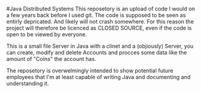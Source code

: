 

#Java Distributed Systems This reposetory is an upload of code I would on a few years back before I used git. The code is supposed to be seen as entirly depricated. And likely will not crash somewhere. For this reason the project will therefore be licenced as CLOSED SOURCE, even if the code is open to be viewed by everyone.

This is a small file Server in Java with a clinet and a (objiously) Server, you can create, modify and delete Accounts and procces some data like the amount of "Coins" the account has.

The reposetory is overwelmingly intended to show potential future employees that I'm at least capable of writing Java and documenting and understanding it.

